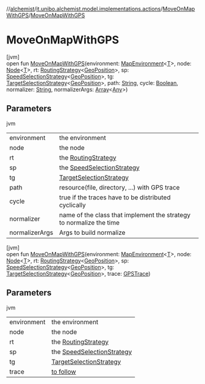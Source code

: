 //[alchemist](../../../index.md)/[it.unibo.alchemist.model.implementations.actions](../index.md)/[MoveOnMapWithGPS](index.md)/[MoveOnMapWithGPS](-move-on-map-with-g-p-s.md)

# MoveOnMapWithGPS

[jvm]\
open fun [MoveOnMapWithGPS](-move-on-map-with-g-p-s.md)(environment: [MapEnvironment](../../it.unibo.alchemist.model.interfaces/-map-environment/index.md)<[T](../../it.unibo.alchemist.model.implementations.movestrategies.routing/-on-streets/index.md)>, node: [Node](../../it.unibo.alchemist.model.interfaces/-node/index.md)<[T](../../it.unibo.alchemist.model.implementations.movestrategies.routing/-on-streets/index.md)>, rt: [RoutingStrategy](../../it.unibo.alchemist.model.interfaces.movestrategies/-routing-strategy/index.md)<[GeoPosition](../../it.unibo.alchemist.model.interfaces/-geo-position/index.md)>, sp: [SpeedSelectionStrategy](../../it.unibo.alchemist.model.interfaces.movestrategies/-speed-selection-strategy/index.md)<[GeoPosition](../../it.unibo.alchemist.model.interfaces/-geo-position/index.md)>, tg: [TargetSelectionStrategy](../../it.unibo.alchemist.model.interfaces.movestrategies/-target-selection-strategy/index.md)<[GeoPosition](../../it.unibo.alchemist.model.interfaces/-geo-position/index.md)>, path: [String](https://docs.oracle.com/javase/8/docs/api/java/lang/String.html), cycle: [Boolean](https://kotlinlang.org/api/latest/jvm/stdlib/kotlin/-boolean/index.html), normalizer: [String](https://docs.oracle.com/javase/8/docs/api/java/lang/String.html), normalizerArgs: [Array](https://kotlinlang.org/api/latest/jvm/stdlib/kotlin/-array/index.html)<[Any](https://kotlinlang.org/api/latest/jvm/stdlib/kotlin/-any/index.html)>)

## Parameters

jvm

| | |
|---|---|
| environment | the environment |
| node | the node |
| rt | the [RoutingStrategy](../../it.unibo.alchemist.model.interfaces.movestrategies/-routing-strategy/index.md) |
| sp | the [SpeedSelectionStrategy](../../it.unibo.alchemist.model.interfaces.movestrategies/-speed-selection-strategy/index.md) |
| tg | [TargetSelectionStrategy](../../it.unibo.alchemist.model.interfaces.movestrategies/-target-selection-strategy/index.md) |
| path | resource(file, directory, ...) with GPS trace |
| cycle | true if the traces have to be distributed cyclically |
| normalizer | name of the class that implement the strategy to normalize the time |
| normalizerArgs | Args to build normalize |

[jvm]\
open fun [MoveOnMapWithGPS](-move-on-map-with-g-p-s.md)(environment: [MapEnvironment](../../it.unibo.alchemist.model.interfaces/-map-environment/index.md)<[T](../../it.unibo.alchemist.model.implementations.movestrategies.routing/-on-streets/index.md)>, node: [Node](../../it.unibo.alchemist.model.interfaces/-node/index.md)<[T](../../it.unibo.alchemist.model.implementations.movestrategies.routing/-on-streets/index.md)>, rt: [RoutingStrategy](../../it.unibo.alchemist.model.interfaces.movestrategies/-routing-strategy/index.md)<[GeoPosition](../../it.unibo.alchemist.model.interfaces/-geo-position/index.md)>, sp: [SpeedSelectionStrategy](../../it.unibo.alchemist.model.interfaces.movestrategies/-speed-selection-strategy/index.md)<[GeoPosition](../../it.unibo.alchemist.model.interfaces/-geo-position/index.md)>, tg: [TargetSelectionStrategy](../../it.unibo.alchemist.model.interfaces.movestrategies/-target-selection-strategy/index.md)<[GeoPosition](../../it.unibo.alchemist.model.interfaces/-geo-position/index.md)>, trace: [GPSTrace](../../it.unibo.alchemist.model.interfaces/-g-p-s-trace/index.md))

## Parameters

jvm

| | |
|---|---|
| environment | the environment |
| node | the node |
| rt | the [RoutingStrategy](../../it.unibo.alchemist.model.interfaces.movestrategies/-routing-strategy/index.md) |
| sp | the [SpeedSelectionStrategy](../../it.unibo.alchemist.model.interfaces.movestrategies/-speed-selection-strategy/index.md) |
| tg | [TargetSelectionStrategy](../../it.unibo.alchemist.model.interfaces.movestrategies/-target-selection-strategy/index.md) |
| trace | [to follow](../../it.unibo.alchemist.model.interfaces/-g-p-s-trace/index.md) |
